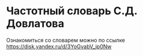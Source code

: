# Частотный словарь С.Д. Довлатова
Ознакомиться со словарем можно по ссылке https://disk.yandex.ru/d/3YoGvabV_ip0Nw
